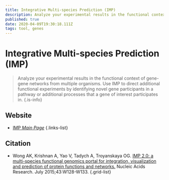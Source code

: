 ```yaml
---
title: Integrative Multi-species Prediction (IMP)
description: Analyze your experimental results in the functional context of gene-gene networks from multiple organisms.
published: true
date: 2020-04-09T19:30:18.111Z
tags: tool, genes
---
```


# Integrative Multi-species Prediction (IMP)

> Analyze your experimental results in the functional context of gene-gene networks from multiple organisms. Use IMP to direct additional functional experiments by identifying novel gene participants in a pathway or additional processes that a gene of interest participates in.
{.is-info}

## Website

- [IMP *Main Page*](http://imp.princeton.edu/)
{.links-list}

## Citation

- Wong AK, Krishnan A, Yao V, Tadych A, Troyanskaya OG. [IMP 2.0: a multi-species functional genomics portal for integration, visualization and prediction of protein functions and networks.](https://www.ncbi.nlm.nih.gov/pubmed/25969450) Nucleic Acids Research. July 2015;43:W128-W133.
{.grid-list}